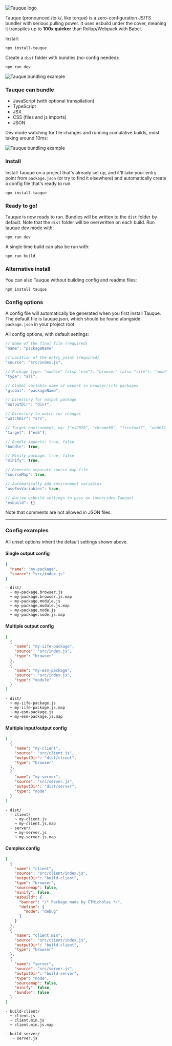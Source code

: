 ![Tauque logo](https://raw.githubusercontent.com/CTNicholas/tauque/main/tauque.png)

Tauque (pronounced /tɔːk/, like torque) is a zero-configuration JS/TS bundler with serious pulling power. It uses esbuild under the cover, meaning it transpiles up to **100x quicker** than Rollup/Webpack with Babel.

Install:

```shell
npx install-tauque
```

Create a `dist` folder with bundles (no-config needed):

```shell
npm run dev
```

![Tauque bundling example](https://raw.githubusercontent.com/CTNicholas/tauque/main/tauque-example-1.gif)

### Tauque can bundle

- JavaScript (with optional transpilation)
- TypeScript
- JSX
- CSS (files and js imports)
- JSON

Dev mode watching for file changes and running cumulative builds, most taking around 10ms:

![Tauque bundling example](https://raw.githubusercontent.com/CTNicholas/tauque/main/tauque-example-2.gif)

### Install

Install Tauque on a project that's already set up, and it'll take your entry point from `package.json` (or try to find it elsewhere)
and automatically create a config file that's ready to run.

```shell
npx install-tauque
```

### Ready to go!

Tauque is now ready to run. Bundles will be written to the `dist` folder by default. Note that the `dist` folder will be overwritten on each build. Run tauque dev mode with:

```shell
npm run dev
```

A single time build can also be run with:

```shell
npm run build
```

### Alternative install
You can also Tauque without building config and readme files:
```shell
npm install tauque
```

### Config options

A config file will automatically be generated when you first install Tauque. The default file is tauque.json, which should be found alongside `package.json` in your project root.

All config options, with default settings:

```js
// Name of the final file (required)
"name": "packageName"

// Location of the entry point (required)
"source": "src/index.js",

// Package type: "module" (also "esm"); "browser" (also "iife"); "node" (also "cjs"); "all"
"type": "all",

// Global variable name of export in browser/iife packages
"global": "packageName",

// Directory for output package
"outputDir": "dist",

// Directory to watch for changes
"watchDir": "src",

// Target environment, eg: ["es2020", "chrome58", "firefox57", "node12.19.1"]
"target": ["es6"],

// Bundle imports: true, false
"bundle": true,

// Minify package: true, false
"minify": true,

// Generate separate source map file
"sourceMap": true,

// Automatically add environment variables
"useEnvVariables": true,

// Native esbuild settings to pass on (overrides Tauque)
"esbuild": {}  
```

Note that comments are not allowed in JSON files.
_______________________________________________________________________________

### Config examples

All unset options inherit the default settings shown above.

#### Single output config

```json
{
  "name": "my-package",
  "source": "src/index.js"
}
```

```
- dist/
  ¬ my-package.browser.js
  ¬ my-package.browser.js.map
  ¬ my-package.module.js
  ¬ my-package.module.js.map
  ¬ my-package.node.js
  ¬ my-package.node.js.map
```

#### Multiple output config

```json
[
  {
    "name": "my-iife-package",
    "source": "src/index.js",
    "type": "browser"
  },
  {
    "name": "my-esm-package",
    "source": "src/index.js",
    "type": "module"
  }
]
```

```
- dist/
  ¬ my-iife-package.js
  ¬ my-iife-package.js.map
  ¬ my-esm-package.js
  ¬ my-esm-package.js.map
```

#### Multiple input/output config

```json
[
  {
    "name": "my-client",
    "source": "src/client.js",
    "outputDir": "dist/client",
    "type": "browser"
  },
  {
    "name": "my-server",
    "source": "src/server.js",
    "outputDir": "dist/server",
    "type": "node"
  }
]
```

```
- dist/
  - client/
    ¬ my-client.js
    ¬ my-client.js.map
  - server/
    ¬ my-server.js
    ¬ my-server.js.map
```

#### Complex config

```json
[
  {
    "name": "client",
    "source": "src/client/index.js",
    "outputDir": "build-client",
    "type": "browser",
    "sourcemap": false,
    "minify": false,
    "esbuild": {
      "banner": "/* Package made by CTNicholas */",
      "define": {
        "mode": "debug"
      }
    }
  },
  {
    "name": "client.min",
    "source": "src/client/index.js",
    "outputDir": "build-client",
    "type": "browser"
  },
  {
    "name": "server",
    "source": "src/server.js",
    "outputDir": "build-server",
    "type": "node",
    "sourcemap": false,
    "minify": false,
    "bundle": false
  }
]
```

```
- build-client/
  ¬ client.js
  ¬ client.min.js
  ¬ client.min.js.map
  
- build-server/
   ¬ server.js
```
